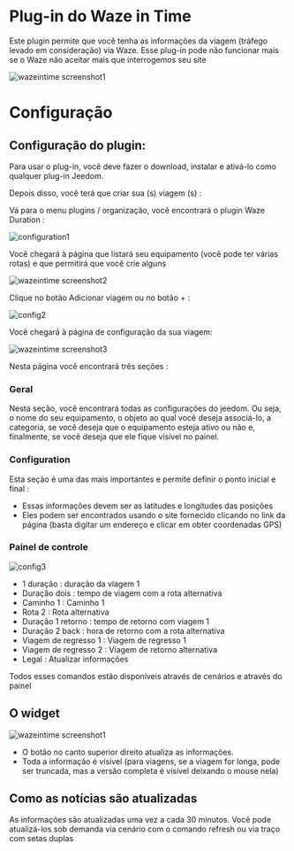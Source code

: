 # Plug-in do Waze in Time 

Este plugin permite que você tenha as informações da viagem (tráfego levado em consideração) via Waze. Esse plug-in pode não funcionar mais se o Waze não aceitar mais que interrogemos seu site

![wazeintime screenshot1](../images/wazeintime_screenshot1.jpg)

# Configuração 

## Configuração do plugin: 

Para usar o plug-in, você deve fazer o download, instalar e ativá-lo como qualquer plug-in Jeedom.

Depois disso, você terá que criar sua (s) viagem (s) :

Vá para o menu plugins / organização, você encontrará o plugin Waze Duration :

![configuration1](../images/configuration1.jpg)

Você chegará à página que listará seu equipamento (você pode ter várias rotas) e que permitirá que você crie alguns

![wazeintime screenshot2](../images/wazeintime_screenshot2.jpg)

Clique no botão Adicionar viagem ou no botão + :

![config2](../images/config2.jpg)

Você chegará à página de configuração da sua viagem:

![wazeintime screenshot3](../images/wazeintime_screenshot3.jpg)

Nesta página você encontrará três seções :

### Geral

Nesta seção, você encontrará todas as configurações do jeedom. Ou seja, o nome do seu equipamento, o objeto ao qual você deseja associá-lo, a categoria, se você deseja que o equipamento esteja ativo ou não e, finalmente, se você deseja que ele fique visível no painel.

### Configuration

Esta seção é uma das mais importantes e permite definir o ponto inicial e final :

-   Essas informações devem ser as latitudes e longitudes das posições
-   Eles podem ser encontrados usando o site fornecido clicando no link da página (basta digitar um endereço e clicar em obter coordenadas GPS)

### Painel de controle

![config3](../images/config3.jpg)

-   1 duração : duração da viagem 1
-   Duração dois : tempo de viagem com a rota alternativa
-   Caminho 1 : Caminho 1
-   Rota 2 : Rota alternativa
-   Duração 1 retorno : tempo de retorno com viagem 1
-   Duração 2 back : hora de retorno com a rota alternativa
-   Viagem de regresso 1 : Viagem de regresso 1
-   Viagem de regresso 2 : Viagem de retorno alternativa
-   Legal : Atualizar informações

Todos esses comandos estão disponíveis através de cenários e através do painel

## O widget

![wazeintime screenshot1](../images/wazeintime_screenshot1.jpg)

-   O botão no canto superior direito atualiza as informações.
-   Toda a informação é visível (para viagens, se a viagem for longa, pode ser truncada, mas a versão completa é visível deixando o mouse nela)

## Como as notícias são atualizadas

As informações são atualizadas uma vez a cada 30 minutos. Você pode atualizá-los sob demanda via cenário com o comando refresh ou via traço com setas duplas
